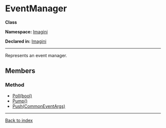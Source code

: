 # EventManager

**Class**

**Namespace:** [Imagini](Imagini.md)

**Declared in:** [Imagini](Imagini.md)

------



Represents an event manager.


## Members

### Method
* [Poll(bool)](Imagini.EventManager.Poll(bool).md)
* [Pump()](Imagini.EventManager.Pump().md)
* [Push(CommonEventArgs)](Imagini.EventManager.Push(CommonEventArgs).md)

------

[Back to index](index.md)